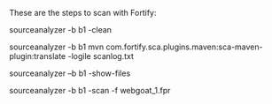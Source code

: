 These are the steps to scan with Fortify:


sourceanalyzer -b b1 -clean 

sourceanalyzer -b b1 mvn com.fortify.sca.plugins.maven:sca-maven-plugin:translate -logile scanlog.txt

sourceanalyzer –b b1 -show-files

sourceanalyzer -b b1 -scan -f webgoat_1.fpr
